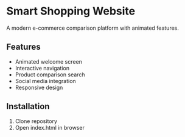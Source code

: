 # Smart Shopping Website

A modern e-commerce comparison platform with animated features.

## Features
- Animated welcome screen
- Interactive navigation
- Product comparison search
- Social media integration
- Responsive design

## Installation
1. Clone repository
2. Open index.html in browser
